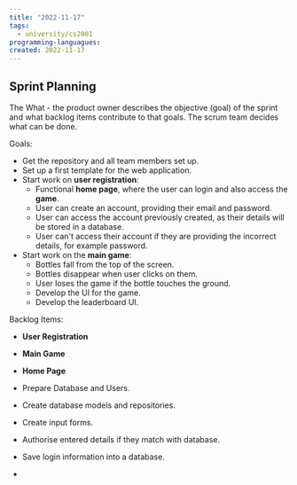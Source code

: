 ```yaml
---
title: "2022-11-17"
tags:
  - university/cs2001
programming-languagues:
created: 2022-11-17
---
```

## Sprint Planning
The What - the product owner describes the objective (goal) of the sprint and what backlog items contribute to that goals. The scrum team decides what can be done.

Goals:
- Get the repository and all team members set up.
- Set up a first template for the web application.
- Start work on **user registration**:
    - Functional **home page**, where the user can login and also access the **game**.
    - User can create an account, providing their email and password.
    - User can access the account previously created, as their details will be stored in a database.
    - User can't access their account if they are providing the incorrect details, for example password.
- Start work on the **main game**:
    - Bottles fall from the top of the screen.
    - Bottles disappear when user clicks on them.
    - User loses the game if the bottle touches the ground.
    - Develop the UI for the game.
    - Develop the leaderboard UI.

Backlog Items:
- **User Registration**
- **Main Game**
- **Home Page**

- Prepare Database and Users.
- Create database models and repositories.
- Create input forms.
- Authorise entered details if they match with database.
- Save login information into a database.
- 